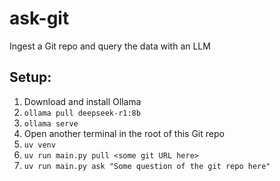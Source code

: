 # ask-git
Ingest a Git repo and query the data with an LLM

## Setup:

1. Download and install Ollama
2. `ollama pull deepseek-r1:8b`
3. `ollama serve`
4. Open another terminal in the root of this Git repo
5. `uv venv`
6. `uv run main.py pull <some git URL here>`
7. `uv run main.py ask "Some question of the git repo here"`